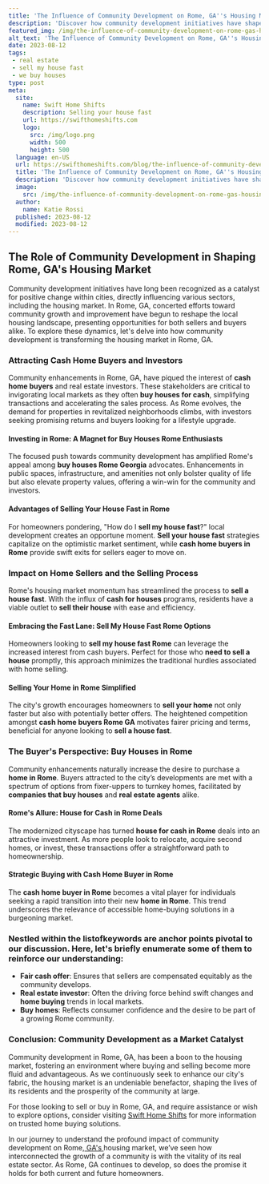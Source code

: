 ```yaml
---
title: 'The Influence of Community Development on Rome, GA''s Housing Market'
description: 'Discover how community development initiatives have shaped Rome, GA''s housing market. Explore the impact and changes brought by these initiatives.'
featured_img: /img/the-influence-of-community-development-on-rome-gas-housing-market.webp
alt_text: 'The Influence of Community Development on Rome, GA''s Housing Market'
date: 2023-08-12
tags:
 - real estate
 - sell my house fast
 - we buy houses
type: post
meta:
  site:
    name: Swift Home Shifts
    description: Selling your house fast
    url: https://swifthomeshifts.com
    logo:
      src: /img/logo.png
      width: 500
      height: 500
  language: en-US
  url: https://swifthomeshifts.com/blog/the-influence-of-community-development-on-rome-gas-housing-market
  title: 'The Influence of Community Development on Rome, GA''s Housing Market'
  description: 'Discover how community development initiatives have shaped Rome, GA''s housing market. Explore the impact and changes brought by these initiatives.'
  image:
    src: /img/the-influence-of-community-development-on-rome-gas-housing-market.webp
  author:
    name: Katie Rossi
  published: 2023-08-12
  modified: 2023-08-12
---
```



## The Role of Community Development in Shaping Rome, GA's Housing Market

Community development initiatives have long been recognized as a catalyst for positive change within cities, directly influencing various sectors, including the housing market. In Rome, GA, concerted efforts toward community growth and improvement have begun to reshape the local housing landscape, presenting opportunities for both sellers and buyers alike. To explore these dynamics, let's delve into how community development is transforming the housing market in Rome, GA.

### Attracting Cash Home Buyers and Investors

Community enhancements in Rome, GA, have piqued the interest of **cash home buyers** and real estate investors. These stakeholders are critical to invigorating local markets as they often **buy houses for cash**, simplifying transactions and accelerating the sales process. As Rome evolves, the demand for properties in revitalized neighborhoods climbs, with investors seeking promising returns and buyers looking for a lifestyle upgrade.

#### Investing in Rome: A Magnet for Buy Houses Rome Enthusiasts

The focused push towards community development has amplified Rome's appeal among **buy houses Rome Georgia** advocates. Enhancements in public spaces, infrastructure, and amenities not only bolster quality of life but also elevate property values, offering a win-win for the community and investors.

#### Advantages of Selling Your House Fast in Rome

For homeowners pondering, "How do I **sell my house fast**?" local development creates an opportune moment. **Sell your house fast** strategies capitalize on the optimistic market sentiment, while **cash home buyers in Rome** provide swift exits for sellers eager to move on.

### Impact on Home Sellers and the Selling Process

Rome's housing market momentum has streamlined the process to **sell a house fast**. With the influx of **cash for houses** programs, residents have a viable outlet to **sell their house** with ease and efficiency.

#### Embracing the Fast Lane: **Sell My House Fast Rome** Options

Homeowners looking to **sell my house fast Rome** can leverage the increased interest from cash buyers. Perfect for those who **need to sell a house** promptly, this approach minimizes the traditional hurdles associated with home selling.

#### Selling Your Home in Rome Simplified

The city's growth encourages homeowners to **sell your home** not only faster but also with potentially better offers. The heightened competition amongst **cash home buyers Rome GA** motivates fairer pricing and terms, beneficial for anyone looking to **sell a house fast**.

### The Buyer's Perspective: **Buy Houses in Rome**

Community enhancements naturally increase the desire to purchase a **home in Rome**. Buyers attracted to the city’s developments are met with a spectrum of options from fixer-uppers to turnkey homes, facilitated by **companies that buy houses** and **real estate agents** alike.

#### Rome's Allure: **House for Cash in Rome** Deals

The modernized cityscape has turned **house for cash in Rome** deals into an attractive investment. As more people look to relocate, acquire second homes, or invest, these transactions offer a straightforward path to homeownership.

#### Strategic Buying with **Cash Home Buyer in Rome**

The **cash home buyer in Rome** becomes a vital player for individuals seeking a rapid transition into their new **home in Rome**. This trend underscores the relevance of accessible home-buying solutions in a burgeoning market.

### Nestled within the listofkeywords are anchor points pivotal to our discussion. Here, let's briefly enumerate some of them to reinforce our understanding:
  - **Fair cash offer**: Ensures that sellers are compensated equitably as the community develops.
  - **Real estate investor**: Often the driving force behind swift changes and **home buying** trends in local markets.
  - **Buy homes**: Reflects consumer confidence and the desire to be part of a growing Rome community.

### Conclusion: Community Development as a Market Catalyst

Community development in Rome, GA, has been a boon to the housing market, fostering an environment where buying and selling become more fluid and advantageous. As we continuously seek to enhance our city's fabric, the housing market is an undeniable benefactor, shaping the lives of its residents and the prosperity of the community at large.

For those looking to sell or buy in Rome, GA, and require assistance or wish to explore options, consider visiting [Swift Home Shifts](https://swifthomeshifts.com/blog/quick-cash-we-buy-houses-in-rome-ga-trusted-home-buyers) for more information on trusted home buying solutions.

In our journey to understand the profound impact of community development on Rome,[  GA's  ](https://swifthomeshifts.com/blog/success-stories-transforming-properties-with-we-buy-houses-in-rome)housing market, we’ve seen how interconnected the growth of a community is with the vitality of its real estate sector. As Rome, GA continues to develop, so does the promise it holds for both current and future homeowners.